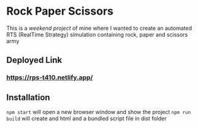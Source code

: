 # Rock Paper Scissors

This is a _weekend project_ of mine where I wanted to create an automated RTS (RealTime Strategy) simulation containing rock, paper and scissors army

## Deployed Link

### https://rps-t410.netlify.app/

## Installation

`npm start` will open a new browser window and show the project
`npm run build` will create and html and a bundled script file in dist folder
